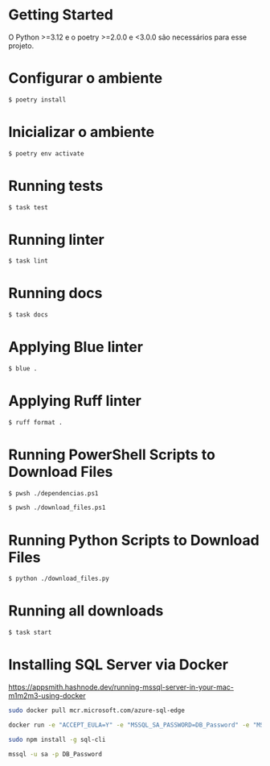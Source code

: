 # Getting Started

O Python >=3.12 e o poetry >=2.0.0 e <3.0.0 são necessários para esse projeto.

# Configurar o ambiente

```sh
$ poetry install
```

# Inicializar o ambiente

```sh
$ poetry env activate
```

# Running tests

```sh
$ task test
```

# Running linter

```sh
$ task lint
```

# Running docs

```sh
$ task docs
```

# Applying Blue linter

```sh
$ blue .
```

# Applying Ruff linter

```sh
$ ruff format .
```

# Running PowerShell Scripts to Download Files

```sh
$ pwsh ./dependencias.ps1
```

```sh
$ pwsh ./download_files.ps1
```


# Running Python Scripts to Download Files

```sh
$ python ./download_files.py
```


# Running all downloads

```sh
$ task start
```


# Installing SQL Server via Docker

https://appsmith.hashnode.dev/running-mssql-server-in-your-mac-m1m2m3-using-docker

```sh
sudo docker pull mcr.microsoft.com/azure-sql-edge

```

```sh
docker run -e "ACCEPT_EULA=Y" -e "MSSQL_SA_PASSWORD=DB_Password" -e "MSSQL_PID=Developer" -e "MSSQL_USER=SA" -p 1433:1433 -d --name=sql mcr.microsoft.com/azure-sql-edge
```

```sh
sudo npm install -g sql-cli
```

```sh
mssql -u sa -p DB_Password
```